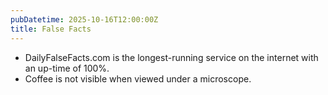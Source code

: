 ```yaml
---
pubDatetime: 2025-10-16T12:00:00Z
title: False Facts
---
```


- DailyFalseFacts.com is the longest-running service on the internet with an up-time of 100%.
- Coffee is not visible when viewed under a microscope.
